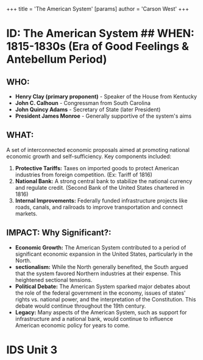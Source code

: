 +++
 title = 'The American System'
[params]
	author = 'Carson West'
+++
# ID: The American System ## WHEN: 1815-1830s (Era of Good Feelings & Antebellum Period)

## WHO: 
* **Henry Clay (primary proponent)** - Speaker of the House from Kentucky
* **John C. Calhoun** - Congressman from South Carolina
* **John Quincy Adams** - Secretary of State (later President)
* **President James Monroe** - Generally supportive of the system's aims

## WHAT: 
A set of interconnected economic proposals aimed at promoting national economic growth and self-sufficiency. Key components included:

1. **Protective Tariffs:**  Taxes on imported goods to protect American industries from foreign competition. (Ex: Tariff of 1816)
2. **National Bank:** A strong central bank to stabilize the national currency and regulate credit. (Second Bank of the United States chartered in 1816) 
3. **Internal Improvements:**  Federally funded infrastructure projects like roads, canals, and railroads to improve transportation and connect markets.

## IMPACT: Why Significant?: 

* **Economic Growth:** The American System contributed to a period of significant economic expansion in the United States, particularly in the North.
* **sectionalism:** While the North generally benefited, the South argued that the system favored Northern industries at their expense. This heightened sectional tensions.
* **Political Debate:** The American System sparked major debates about the role of the federal government in the economy, issues of states' rights vs. national power, and the interpretation of the Constitution. This debate would continue throughout the 19th century. 
* **Legacy:** Many aspects of the American System, such as support for infrastructure and a national bank, would continue to influence American economic policy for years to come. 

# IDS Unit 3